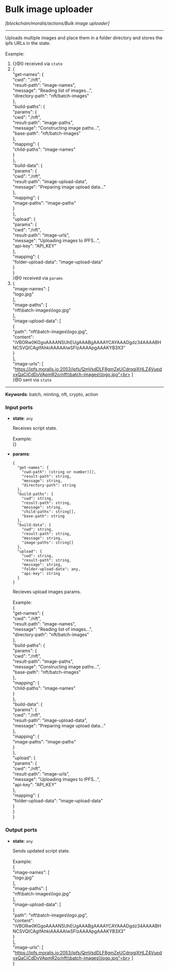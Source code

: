 # Bulk image uploader

_[blockchain/moralis/actions/Bulk image uploader]_

---

Uploads multiple images and place them in a folder directory and stores the ipfs URLs in the state.<br>
<br>
Example:<br>
1. {}@0 received via `state`<br>
2. {<br>
  "get-names": {<br>
    "cwd": "./nft",<br>
    "result-path": "image-names",<br>
    "message": "Reading list of images...",<br>
    "directory-path": "nft/batch-images"<br>
  },<br>
  "build-paths": {<br>
    "params": {<br>
      "cwd": "./nft",<br>
      "result-path": "image-paths",<br>
      "message": "Constructing image paths...",<br>
      "base-path": "nft/batch-images"<br>
    },<br>
    "mapping": {<br>
      "child-paths": "image-names"<br>
    }<br>
  },<br>
  "build-data": {<br>
    "params": {<br>
      "cwd": "./nft",<br>
      "result-path": "image-upload-data",<br>
      "message": "Preparing image upload data..."<br>
    },<br>
    "mapping": {<br>
      "image-paths": "image-paths"<br>
    }<br>
  },<br>
  "upload": {<br>
    "params": {<br>
      "cwd": "./nft",<br>
      "result-path": "image-urls",<br>
      "message": "Uploading images to IPFS...",<br>
      "api-key": "API_KEY"<br>
    },<br>
    "mapping": {<br>
      "folder-upload-data": "image-upload-data"<br>
    }<br>
  }<br>
}@0 received via `params`<br>
3. {<br>
  "image-names": [<br>
    "logo.jpg"<br>
  ],<br>
  "image-paths": [<br>
    "nft\\batch-images\\logo.jpg"<br>
  ],<br>
  "image-upload-data": [<br>
    {<br>
      "path": "nft\\batch-images\\logo.jpg",<br>
      "content": "iVBORw0KGgoAAAANSUhEUgAAABgAAAAYCAYAAADgdz34AAAABHNCSVQICAgIfAhkiAAAAAlwSFlzAAAApgAAAKYB3X3"<br>
    }<br>
  ],<br>
  "image-urls": [<br>
	"https://ipfs.moralis.io:2053/ipfs/QmVsdDLF8gmZeUCdrqgjXHLZ4VupdvxQaCiCdDvVApmR2o/nft\\batch-images\\logo.jpg"<br>
  ]<br>
}@0 sent via `state`<br>

---

__Keywords__: batch, minting, nft, crypto, action

### Input ports

* __state__: ` any `

    Receives script state.<br>
    <br>
    Example:<br>
    {}<br>


* __params__: 
    ```
    {
      "get-names": {
        "cwd-path": (string or number)[],
        "result-path": string,
        "message": string,
        "directory-path": string
      },
      "build-paths": {
        "cwd": string,
        "result-path": string,
        "message": string,
        "child-paths": string[],
        "base-path": string
      },
      "build-data": {
        "cwd": string,
        "result-path": string,
        "message": string,
        "image-paths": string[]
      },
      "upload": {
        "cwd": string,
        "result-path": string,
        "message": string,
        "folder-upload-data": any,
        "api-key": string
      }
    }
    ```

    Recieves upload images params.<br>
    <br>
    Example:<br>
    {<br>
      "get-names": {<br>
        "cwd": "./nft",<br>
        "result-path": "image-names",<br>
        "message": "Reading list of images...",<br>
        "directory-path": "nft/batch-images"<br>
      },<br>
      "build-paths": {<br>
        "params": {<br>
          "cwd": "./nft",<br>
          "result-path": "image-paths",<br>
          "message": "Constructing image paths...",<br>
          "base-path": "nft/batch-images"<br>
        },<br>
        "mapping": {<br>
          "child-paths": "image-names"<br>
        }<br>
      },<br>
      "build-data": {<br>
        "params": {<br>
          "cwd": "./nft",<br>
          "result-path": "image-upload-data",<br>
          "message": "Preparing image upload data..."<br>
        },<br>
        "mapping": {<br>
          "image-paths": "image-paths"<br>
        }<br>
      },<br>
      "upload": {<br>
        "params": {<br>
          "cwd": "./nft",<br>
          "result-path": "image-urls",<br>
          "message": "Uploading images to IPFS...",<br>
          "api-key": "API_KEY"<br>
        },<br>
        "mapping": {<br>
          "folder-upload-data": "image-upload-data"<br>
        }<br>
      }<br>
    }<br>

### Output ports

* __state__: ` any `

    Sends updated script state.<br>
    <br>
    Example:<br>
    {<br>
      "image-names": [<br>
        "logo.jpg"<br>
      ],<br>
      "image-paths": [<br>
        "nft\\batch-images\\logo.jpg"<br>
      ],<br>
      "image-upload-data": [<br>
        {<br>
          "path": "nft\\batch-images\\logo.jpg",<br>
          "content": "iVBORw0KGgoAAAANSUhEUgAAABgAAAAYCAYAAADgdz34AAAABHNCSVQICAgIfAhkiAAAAAlwSFlzAAAApgAAAKYB3X3"<br>
        }<br>
      ],<br>
      "image-urls": [<br>
    	"https://ipfs.moralis.io:2053/ipfs/QmVsdDLF8gmZeUCdrqgjXHLZ4VupdvxQaCiCdDvVApmR2o/nft\\batch-images\\logo.jpg"<br>
      ]<br>
    }<br>

